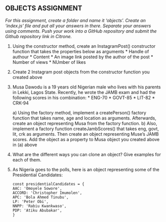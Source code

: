 ## OBJECTS ASSIGNMENT
*For this assignment, create a folder and name it ‘objects’. Create an ‘index.js’ file and put all your answers in there. Separate your answers using comments. Push your work into a GitHub repository and submit the Github repository link in Citrone.*

1. Using the constructor method, create an InstagramPost() constructor function that takes the properties below as arguments
         * Handle of authour
         * Content
         * An image link posted by the author of the post
         * Number of views
         * NUmber of likes

2. Create 2 Instagram post objects from the constructor function you created above

3. Musa Dawodu is a 19 years old Nigerian male who lives with his parents in Lekki, Lagos State. Recently, he wrote the JAMB exam and had the following scores in his combination:
         * ENG-70
         * GOVT-85
         * LIT-82
         * CRK-94
     
     a) Using the factory method, implement a createPerson() factory function that takes name, age and location as arguments. Afterwards, create an object representing Musa from the factory function. 
     b) Also, implement a factory function createJambScores() that takes eng, govt, lit, crk as arguments. Then create an object representing Muse’s JAMB scores. Add the object as a property to Musa object you created above in (a) above

4. What are the different ways you can clone an object? Give examples for each of them.

5. As Nigeria goes to the polls, here is an object representing some of the Presidential Candidates:

     ```
   const presidentialCandidates = {
   AAC: 'Omoyele Sowore',
   ACCORD: 'Christopher Imumolen',
   APC: 'Bola Ahmed Tinubu',
   LP: 'Peter Obi',
   NNPP: 'Rabiu Kwankwaso',
   PDP: 'Atiku Abubakar',
    }
    
   ```      
